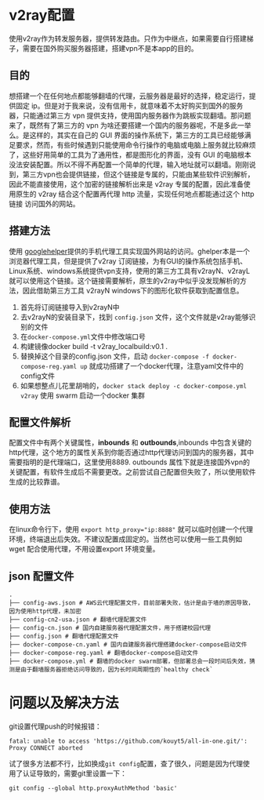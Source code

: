 # v2ray配置
使用v2ray作为转发服务器，提供转发路由。只作为中继点，如果需要自行搭建梯子，需要在国外购买服务器搭建，搭建vpn不是本app的目的。
## 目的
想搭建一个在任何地点都能够翻墙的代理，云服务器是最好的选择，稳定运行，提供固定 ip。但是对于我来说，没有信用卡，就意味着不太好购买到国外的服务器，只能通过第三方 vpn 提供支持，使用国内服务器作为跳板实现翻墙。那问题来了，既然有了第三方的 vpn 为啥还要搭建一个国内的服务器呢，不是多此一举么。是这样的，其实在自己的 GUI 界面的操作系统下，第三方的工具已经能够满足要求，然而，有些时候遇到只能使用命令行操作的电脑或电脑上服务就比较麻烦了，这些好用简单的工具为了通用性，都是图形化的界面，没有 GUI 的电脑根本没法安装配置。所以不得不再配置一个简单的代理，输入地址就可以翻墙。刚刚说到，第三方vpn也会提供链接，但这个链接是专属的，只能由某些软件识别解析，因此不能直接使用，这个加密的链接解析出来是 v2ray 专属的配置，因此准备使用原生的 v2ray 结合这个配置再代理 http 流量，实现任何地点都能通过这个 http 链接 访问国外的网站。
## 搭建方法
使用 [googlehelper](http://googlehelper.net/)提供的手机代理工具实现国外网站的访问。ghelper本是一个浏览器代理工具，但是提供了v2ray 订阅链接，为有GUI的操作系统包括手机、Linux系统、windows系统提供vpn支持，使用的第三方工具有v2rayN、v2rayL就可以使用这个链接。这个链接需要解析，原生的v2ray中似乎没发现解析的方法，因此借助第三方工具 v2rayN windows下的图形化软件获取到配置信息。
1. 首先将订阅链接导入到v2rayN中
2. 去v2rayN的安装目录下，找到 `config.json` 文件，这个文件就是v2ray能够识别的文件
3. 在`docker-compose.yml`文件中修改端口号
4. 构建镜像docker build -t v2ray_localbuild:v0.1 .
5. 替换掉这个目录的config.json 文件，启动 `docker-compose -f docker-compose-reg.yaml up` 就成功搭建了一个docker代理，注意yaml文件中的config文件
6. 如果想整点儿花里胡哨的，`docker stack deploy -c docker-compose.yml v2ray` 使用 swarm 启动一个docker 集群

## 配置文件解析
配置文件中有两个关键属性，**inbounds** 和 **outbounds**,inbounds 中包含关键的http代理，这个地方的属性关系到你能否通过http代理访问到国内的服务器，其中需要指明的是代理端口，这里使用8889. outbounds 属性下就是连接国外vpn的关键配置，有软件生成后不需要更改。之前尝试自己配置但失败了，所以使用软件生成的比较靠谱。

## 使用方法
在linux命令行下，使用 `export http_proxy="ip:8888"` 就可以临时创建一个代理环境，终端退出后失效。不建议配置成固定的。当然也可以使用一些工具例如 wget 配合使用代理，不用设置export 环境变量。

## json 配置文件

```
.
├── config-aws.json # AWS云代理配置文件，目前部署失败，估计是由于墙的原因导致，因为使用http代理，未加密
├── config-cn2-usa.json # 翻墙代理配置文件
├── config-cn.json # 国内自建服务器代理配置文件，用于搭建校园代理
├── config.json # 翻墙代理配置文件
├── docker-compose-cn.yaml # 国内自建服务器代理搭建docker-compose启动文件
├── docker-compose-reg.yaml # 翻墙docker-compose启动文件
├── docker-compose.yml # 翻墙的docker swarm部署，但部署总会一段时间后失效，猜测是由于翻墙服务器拒绝访问导致的，因为长时间周期性的`healthy check`
```

# 问题以及解决方法
git设置代理push的时候报错：
```
fatal: unable to access 'https://github.com/kouyt5/all-in-one.git/': Proxy CONNECT aborted
```
试了很多方法都不行，比如换成`git config`配置，查了很久，问题是因为代理使用了认证导致的，需要git里设置一下：
```
git config --global http.proxyAuthMethod 'basic'
```